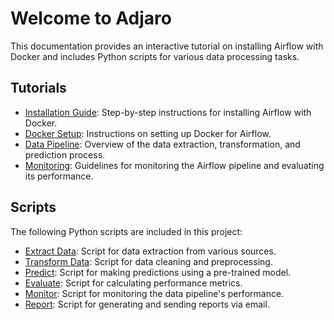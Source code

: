 # Welcome to Adjaro

This documentation provides an interactive tutorial on installing Airflow with Docker and includes Python scripts for various data processing tasks.

## Tutorials

- [Installation Guide](tutorials/installation.md): Step-by-step instructions for installing Airflow with Docker.
- [Docker Setup](tutorials/docker-setup.md): Instructions on setting up Docker for Airflow.
- [Data Pipeline](tutorials/data-pipeline.md): Overview of the data extraction, transformation, and prediction process.
- [Monitoring](tutorials/monitoring.md): Guidelines for monitoring the Airflow pipeline and evaluating its performance.

## Scripts

The following Python scripts are included in this project:

- [Extract Data](scripts/extract.py): Script for data extraction from various sources.
- [Transform Data](scripts/transform.py): Script for data cleaning and preprocessing.
- [Predict](scripts/predict.py): Script for making predictions using a pre-trained model.
- [Evaluate](scripts/evaluate.py): Script for calculating performance metrics.
- [Monitor](scripts/monitor.py): Script for monitoring the data pipeline's performance.
- [Report](scripts/report.py): Script for generating and sending reports via email.